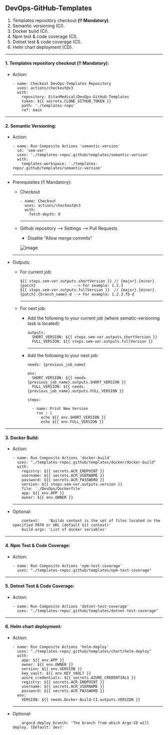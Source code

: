 ## DevOps-GitHub-Templates
  1. Templates repository checkout **(‼️ Mandatory)**.
  2. Semantic versioning (CI).
  3. Docker build (CI).
  4. Npm test & code coverage (CI).
  5. Dotnet test & code coverage (CI).
  6. Helm chart deployment (CD).
---
#### 1. Templates repository checkout (‼️ Mandatory):
  - Action:
  
    ```
    - name: Checkout DevOps-Templates Repository
      uses: actions/checkout@v3
      with:
        repository: EitanMedical/DevOps-GitHub-Templates
        token: ${{ secrets.CLONE_GITHUB_TOKEN }}
        path: './templates-repo'
        ref: main
    ```
---
#### 2. Semantic Versioning:
  - Action:
    ```
    - name: Run Composite Actions 'semantic-version'
      id: 'sem-ver'
      uses: './templates-repo/.github/templates/semantic-version'
      with:
        templates-workspace: './templates-repo/.github/templates/semantic-version'
    ```
    ---
- Prerequisites (‼️ Mandatory):
  - Checkout
 
    ```
    - name: Checkout
      uses: actions/checkout@v3
      with:
        fetch-depth: 0
    ```
    ---
  - Github repository --> Settings --> Pull Requests
    - Disable "Allow merge commits"
      
    ![image](https://user-images.githubusercontent.com/118258014/229424139-bd1a10be-c2f5-405e-b52e-d70117270b34.png)
    
  ---
- Outputs:
  - For current job:
     ```
     ${{ steps.sem-ver.outputs.shortVersion }} // {major}.{minor}.{patch}                 --> For example: 1.2.3
     ${{ steps.sem-ver.outputs.fullVersion }}  // {major}.{minor}.{patch}.{branch_name}-d --> For example: 1.2.3.fb-d
     ```
     ---
  - For next job:
  
    - Add the following to your current job (where sematic-versioning task is located):
    
      ```
      outputs:
        SHORT_VERSION: ${{ steps.sem-ver.outputs.shortVersion }}
        FULL_VERSION: ${{ steps.sem-ver.outputs.fullVersion }}
      ```
      ---
    - Add the following to your next job:
    
      ```
      needs: {previous_job_name}
      
      env:
        SHORT_VERSION: ${{ needs.{previous_job_name}.outputs.SHORT_VERSION }}
        FULL_VERSION: ${{ needs.{previous_job_name}.outputs.FULL_VERSION }}
        
      steps:
      
        - name: Print New Version
          run : |
            echo ${{ env.SHORT_VERSION }}
            echo ${{ env.FULL_VERSION }}
      ```
---
#### 3. Docker Build:
  - Action:
    ```
    - name: Run Composite Actions 'docker-build'
      uses: "./templates-repo/.github/templates/docker/docker-build"
      with:
        registry: ${{ secrets.ACR_ENDPOINT }}
        username: ${{ secrets.ACR_USERNAME }}
        password: ${{ secrets.ACR_PASSWORD }}
        version: ${{ steps.sem-ver.outputs.version }}
        file: './DevOps/Dockerfile'
        app: ${{ env.APP }}
        owner: ${{ env.OWNER }}
    ```
    ---
  - Optional:
  
    ```
        context:    'Builds context is the set of files located in the specified PATH or URL (default Git context)'
        build-args: 'List of docker variables'
    ```
---    
#### 4. Npm Test & Code Coverage:
  - Action:
  
    ```
    - name: Run Composite Actions 'npm-test-coverage'
      uses: "./templates-repo/.github/templates/npm-test-coverage"
    ```
---    
#### 5. Dotnet Test & Code Coverage:
  - Action:
  
    ```
    - name: Run Composite Actions 'dotnet-test-coverage'
      uses: "./templates-repo/.github/templates/dotnet-test-coverage"
    ```
---
#### 6. Helm chart deployment:
  - Action:
    
    ```
    - name: Run Composite Actions 'helm-deploy'
      uses: "./templates-repo/.github/templates/chart/helm-deploy"
      with:
        app: ${{ env.APP }}
        owner: ${{ env.OWNER }}
        version: ${{ env.VERSION }}
        key_vault: ${{ env.KEY_VAULT }}
        azure_credentials: ${{ secrets.AZURE_CREDENTIALS }}
        registry: ${{ secrets.ACR_ENDPOINT }}
        username: ${{ secrets.ACR_USERNAME }}
        password: ${{ secrets.ACR_PASSWORD }}
      env:
        VERSION: ${{ needs.Docker-Build-CI.outputs.VERSION }}
    ```
    ---
  - Optional:
  
    ```
        argocd_deploy_branch: 'The branch from which Argo-CD will deploy. (Default: dev)'
    ```
